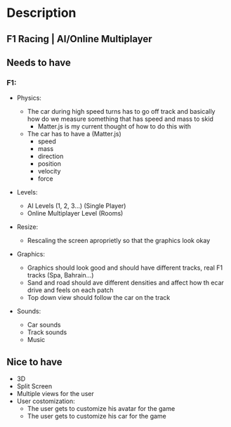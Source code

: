 # Description
## F1 Racing | AI/Online Multiplayer

## Needs to have
### F1:
- Physics:
    - The car during high speed turns has to go off track and basically how do we measure something that has speed and mass to skid
        - Matter.js is my current thought of how to do this with
    - The car has to have a (Matter.js)
        - speed
        - mass
        - direction
        - position
        - velocity
        - force

- Levels:
    - AI Levels (1, 2, 3...) (Single Player)
    - Online Multiplayer Level (Rooms)  

- Resize:
    - Rescaling the screen aproprietly so that the graphics look okay

- Graphics:
    - Graphics should look good and should have different tracks, real F1 tracks (Spa, Bahrain...)
    - Sand and road should ave different densities and affect how th ecar drive and feels on each patch
    - Top down view should follow the car on the track

- Sounds:
    - Car sounds
    - Track sounds
    - Music

## Nice to have
- 3D
- Split Screen
- Multiple views for the user
- User costomization:
    - The user gets to customize his avatar for the game
    - The user gets to customize his car for the game